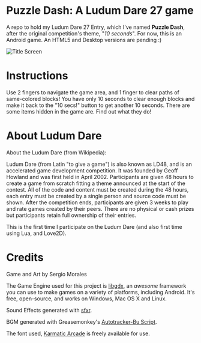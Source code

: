 Puzzle Dash: A Ludum Dare 27 game
===============

A repo to hold my Ludum Dare 27 Entry, which I've named **Puzzle Dash**, after the original competition's theme, "*10 seconds*". 
For now, this is an Android game. An HTML5 and Desktop versions are pending :)

![Title Screen](http://i.imgur.com/Pg4arxa.png)

Instructions
===

Use 2 fingers to navigate the game area, and 1 finger to clear paths of same-colored blocks!
You have only 10 seconds to clear enough blocks and make it back to the "10 secs!" button to get another 10 seconds.
There are some items hidden in the game are. Find out what they do!

About Ludum Dare
====

About the Ludum Dare (from Wikipedia):

Ludum Dare (from Latin "to give a game") is also known as LD48, and is an accelerated game development competition. It was founded by Geoff Howland and was first held in April 2002. Participants are given 48 hours to create a game from scratch fitting a theme announced at the start of the contest. All of the code and content must be created during the 48 hours, each entry must be created by a single person and source code must be shown. After the competition ends, participants are given 3 weeks to play and rate games created by their peers. There are no physical or cash prizes but participants retain full ownership of their entries.

This is the first time I participate on the Ludum Dare (and also first time using Lua, and Love2D).

Credits
====

Game and Art by Sergio Morales

The Game Engine used for this project is [libgdx](http://libgdx.badlogicgames.com/), an *awesome* framework you can use to make games on a variety of platforms, including Android. It's free, open-source, and works on Windows, Mac OS X and Linux.

Sound Effects generated with [sfxr](http://www.drpetter.se/project_sfxr.html).

BGM generated with Greasemonkey's [Autotracker-Bu Script](http://www.ludumdare.com/compo/2011/12/13/if-you-find-it-hard-to-make-music-read-this/).

The font used, [Karmatic Arcade](http://www.dafont.com/karmatic-arcade.font) is freely available for use.
